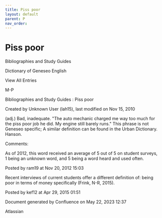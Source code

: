 ```yaml
---
title: Piss poor
layout: default
parent: P
nav_order:
---
```


# Piss poor

Bibliographies and Study Guides

Dictionary of Geneseo English

View All Entries

M-P

Bibliographies and Study Guides : Piss poor

Created by  Unknown User (lah15), last modified on Nov 15, 2010

(adj.) Bad, inadequate. &quot;The auto mechanic charged me way too much for the piss poor job he did. My engine still barely runs.&quot; This phrase is not Geneseo specific; A similar definition can be found in the Urban Dictionary. Hanson.

Comments:

As of 2012, this word received an average of 5 out of 5 on student surveys, 1 being an unknown word, and 5 being a word heard and used often.

Posted by ram19 at Nov 20, 2012 15:03

Recent interviews of current students offer a different definition of: being poor in terms of money specifically (Frink, N-R, 2015).

Posted by kef12 at Apr 29, 2015 01:51

Document generated by Confluence on May 22, 2023 12:37

Atlassian
